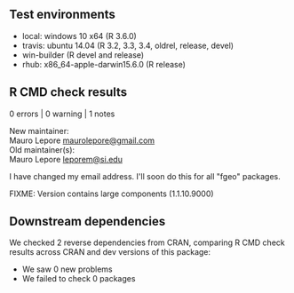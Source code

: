 ## Test environments

* local: windows 10 x64 (R 3.6.0)
* travis: ubuntu 14.04 (R 3.2, 3.3, 3.4, oldrel, release, devel)
* win-builder (R devel and release)
* rhub: x86_64-apple-darwin15.6.0 (R release)

## R CMD check results

0 errors | 0 warning | 1 notes 

New maintainer:  
  Mauro Lepore <maurolepore@gmail.com>  
Old maintainer(s):  
  Mauro Lepore <leporem@si.edu>  

I have changed my email address. I'll soon do this for all "fgeo" packages.



FIXME: Version contains large components (1.1.10.9000)



## Downstream dependencies

We checked 2 reverse dependencies from CRAN, comparing R CMD check results across CRAN and dev versions of this package:

* We saw 0 new problems
* We failed to check 0 packages
